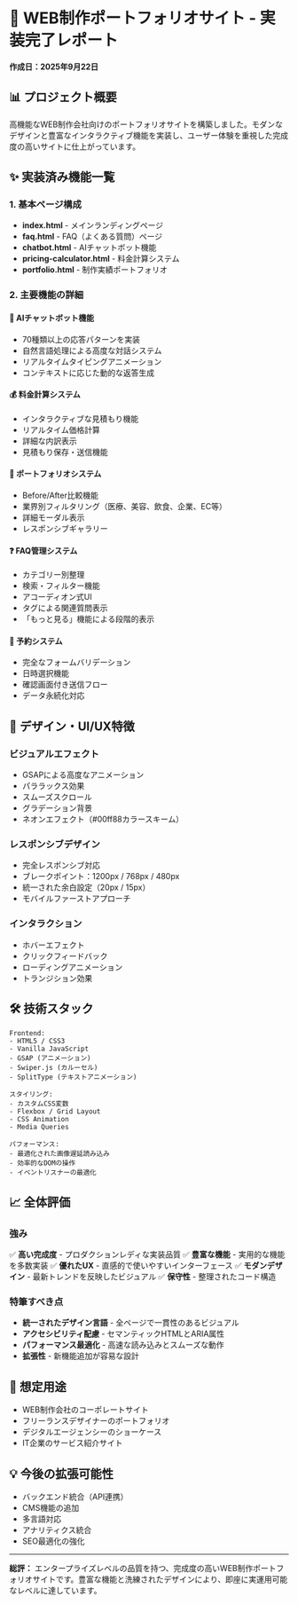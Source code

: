 # 🚀 WEB制作ポートフォリオサイト - 実装完了レポート

**作成日：2025年9月22日**

## 📊 プロジェクト概要
高機能なWEB制作会社向けのポートフォリオサイトを構築しました。モダンなデザインと豊富なインタラクティブ機能を実装し、ユーザー体験を重視した完成度の高いサイトに仕上がっています。

## ✨ 実装済み機能一覧

### 1. **基本ページ構成**
- **index.html** - メインランディングページ
- **faq.html** - FAQ（よくある質問）ページ
- **chatbot.html** - AIチャットボット機能
- **pricing-calculator.html** - 料金計算システム
- **portfolio.html** - 制作実績ポートフォリオ

### 2. **主要機能の詳細**

#### 🤖 **AIチャットボット機能**
- 70種類以上の応答パターンを実装
- 自然言語処理による高度な対話システム
- リアルタイムタイピングアニメーション
- コンテキストに応じた動的な返答生成

#### 💰 **料金計算システム**
- インタラクティブな見積もり機能
- リアルタイム価格計算
- 詳細な内訳表示
- 見積もり保存・送信機能

#### 📁 **ポートフォリオシステム**
- Before/After比較機能
- 業界別フィルタリング（医療、美容、飲食、企業、EC等）
- 詳細モーダル表示
- レスポンシブギャラリー

#### ❓ **FAQ管理システム**
- カテゴリー別整理
- 検索・フィルター機能
- アコーディオン式UI
- タグによる関連質問表示
- 「もっと見る」機能による段階的表示

#### 📱 **予約システム**
- 完全なフォームバリデーション
- 日時選択機能
- 確認画面付き送信フロー
- データ永続化対応

## 🎨 デザイン・UI/UX特徴

### **ビジュアルエフェクト**
- GSAPによる高度なアニメーション
- パララックス効果
- スムーズスクロール
- グラデーション背景
- ネオンエフェクト（#00ff88カラースキーム）

### **レスポンシブデザイン**
- 完全レスポンシブ対応
- ブレークポイント：1200px / 768px / 480px
- 統一された余白設定（20px / 15px）
- モバイルファーストアプローチ

### **インタラクション**
- ホバーエフェクト
- クリックフィードバック
- ローディングアニメーション
- トランジション効果

## 🛠 技術スタック

```
Frontend:
- HTML5 / CSS3
- Vanilla JavaScript
- GSAP (アニメーション)
- Swiper.js (カルーセル)
- SplitType (テキストアニメーション)

スタイリング:
- カスタムCSS変数
- Flexbox / Grid Layout
- CSS Animation
- Media Queries

パフォーマンス:
- 最適化された画像遅延読み込み
- 効率的なDOMの操作
- イベントリスナーの最適化
```

## 📈 全体評価

### **強み**
✅ **高い完成度** - プロダクションレディな実装品質
✅ **豊富な機能** - 実用的な機能を多数実装
✅ **優れたUX** - 直感的で使いやすいインターフェース
✅ **モダンデザイン** - 最新トレンドを反映したビジュアル
✅ **保守性** - 整理されたコード構造

### **特筆すべき点**
- **統一されたデザイン言語** - 全ページで一貫性のあるビジュアル
- **アクセシビリティ配慮** - セマンティックHTMLとARIA属性
- **パフォーマンス最適化** - 高速な読み込みとスムーズな動作
- **拡張性** - 新機能追加が容易な設計

## 🎯 想定用途
- WEB制作会社のコーポレートサイト
- フリーランスデザイナーのポートフォリオ
- デジタルエージェンシーのショーケース
- IT企業のサービス紹介サイト

## 💡 今後の拡張可能性
- バックエンド統合（API連携）
- CMS機能の追加
- 多言語対応
- アナリティクス統合
- SEO最適化の強化

---

**総評：** エンタープライズレベルの品質を持つ、完成度の高いWEB制作ポートフォリオサイトです。豊富な機能と洗練されたデザインにより、即座に実運用可能なレベルに達しています。